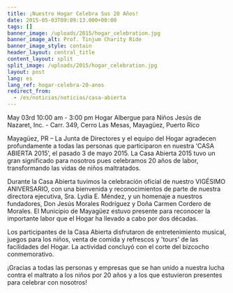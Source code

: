 ```yaml
---
title: ¡Nuestro Hogar Celebra Sus 20 Años!
date: 2015-05-03T09:09:13.000+00:00
tags: []
banner_image: /uploads/2015/hogar_celebration.jpg
banner_image_alt: Prof. Tinjum Charity Ride
banner_image_style: contain
header_layout: central_title
content_layout: split
split_image: /uploads/2015/hogar_celebration.jpg
layout: post
lang: es
lang_ref: hogar-celebra-20-anos
redirect_from:
  - /es/noticias/noticias/casa-abierta
---
```

May 03rd 10:00 am - 3:00 pm
Hogar Albergue para Niños Jesús de Nazaret, Inc. - Carr. 349, Cerro Las Mesas, Mayagüez, Puerto Rico

Mayagüez, PR – La Junta de Directores y el equipo del Hogar agradecen profundamente a todas las personas que participaron en nuestra ‘CASA ABIERTA 2015’, el pasado 3 de mayo 2015. La Casa Abierta 2015 tuvo un gran significado para nosotros pues celebramos 20 años de labor, transformando las vidas de niños maltratados.

Durante la Casa Abierta tuvimos la celebración oficial de nuestro VIGÉSIMO ANIVERSARIO, con una bienvenida y reconocimientos de parte de nuestra directora ejecutiva, Sra. Lydia E. Méndez, y un homenaje a nuestros fundadores, Don Jesús Morales Rodríguez y Doña Carmen Cordero de Morales. El Municipio de Mayagüez estuvo presente para reconocer la importante labor que el Hogar ha llevado a cabo por dos décadas.

Los participantes de la Casa Abierta disfrutaron de entretenimiento musical, juegos para los niños, venta de comida y refrescos y 'tours' de las facilidades del Hogar. La actividad concluyó con el corte del bizcocho conmemorativo.

¡Gracias a todas las personas y empresas que se han unido a nuestra lucha contra el maltrato a los niños por 20 años y a los que estuvieron presentes para celebrar con nosotros!